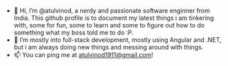 - 👋 Hi, I’m @atulvinod, a nerdy and passionate software enginner from India. This github profile is to document my latest things i am tinkering with, some for fun, some to learn and some to figure out how to do something what my boss told me to do :P.
- 👀 I’m mostly into full-stack development, mostly using Angular and .NET, but i am always doing new things and messing around with things.
- 📫 You can ping me at atulvinod1911@gmail.com!

<!---
atulvinod/atulvinod is a ✨ special ✨ repository because its `README.md` (this file) appears on your GitHub profile.
You can click the Preview link to take a look at your changes.
--->
